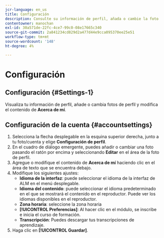 ```yaml
---
jcr-language: en_us
title: Configuración
description: Consulte su información de perfil, añada o cambie la foto de perfil y modifique el contenido de Acerca de mí .
contentowner: manochan
exl-id: 30a571de-22fc-4ce7-99c0-08e17665c340
source-git-commit: 2a841234cd829d2a477d44e9cca095370ee25e51
workflow-type: tm+mt
source-wordcount: '148'
ht-degree: 4%

---
```


# Configuración

## Configuración {#Settings-1}

Visualiza tu información de perfil, añade o cambia fotos de perfil y modifica el contenido de **Acerca de mí**.

## Configuración de la cuenta {#accountsettings}

1. Selecciona la flecha desplegable en la esquina superior derecha, junto a tu foto/cuenta y elige **Configuración de perfil**.
1. En el cuadro de diálogo emergente, puedes añadir o cambiar una foto pasando el ratón por encima y seleccionando **Editar** en el área de la foto de perfil.
1. Agregue o modifique el contenido de **Acerca de mí** haciendo clic en el área de texto que se encuentra debajo.
1. Modifique los siguientes ajustes:
   * **Idioma de la interfaz**: puede seleccionar el idioma de la interfaz de ALM en el menú desplegable.
   * **Idioma del contenido**: puede seleccionar el idioma predeterminado en el que se mostrará el contenido en el reproductor. Puede ver los idiomas disponibles en el reproductor.
   * **Zona horaria**: seleccione la zona horaria
   * **[!UICONTROL Preferencias]**: Al hacer clic en el módulo, se inscribe e inicia el curso de formación.
   * **Transcripción**: Puedes descargar tus transcripciones de aprendizaje.
1. Haga clic en **[!UICONTROL Guardar]**.
